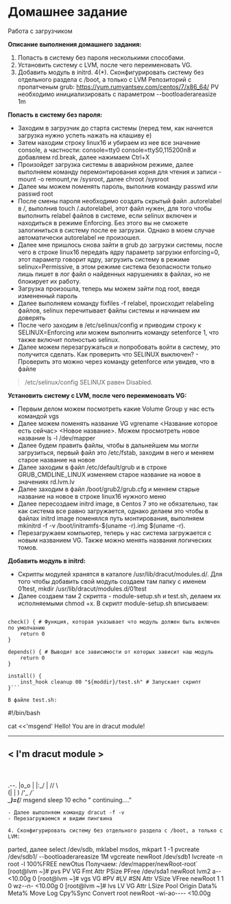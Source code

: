 # **Домашнее задание**
Работа с загрузчиком

**Описание выполнения домашнего задания:**
1. Попасть в систему без пароля несколькими способами.
2. Установить систему с LVM, после чего переименовать VG.
3. Добавить модуль в initrd. 4(*). Сконфигурировать систему без отдельного раздела с /boot, а только с LVM Репозиторий с пропатченым grub: https://yum.rumyantsev.com/centos/7/x86_64/ PV необходимо инициализировать с параметром --bootloaderareasize 1m

 **Попасть в систему без пароля:**
- Заходим в загрузчик до старта системы (перед тем, как начнется загрузка нужно успеть нажать на клашиву e)
- Затем находим строку linux16 и убираем из нее все значение console, а частности: console=tty0 console=ttyS0,115200n8 и добавляем rd.break, далее нажимаем Ctrl+X
- Произойдет загрузка системы в аварийном режиме, далее выполняем команду перемонтирования корня для чтения и записи - mount -o remount,rw /sysroot, далее chroot /sysroot
- Далее мы можем поменять пароль, выполнив команду passwd или passwd root
- После смены пароля необходимо создать скрытый файл .autorelabel в /, выполнив touch /.autorelabel, этот файл нужен, для того чтобы выполнить relabel файлов в системе, если selinux включен и находиться в режиме Enforcing. Без этого вы не сможете залогиниться в систему после ее загрузки. Однако в моем случае автоматически autorelabel не произошел.
- Далее мне пришлось снова зайти в grub до загрузки системы, после чего в строке linux16 передать ядру параметр загрузки enforcing=0, этот параметр говорит ядру, загрузить систему в режиме selinux=Permissive, в этом режиме система безопасности только лишь пишет в лог файл о найденных нарушениях в файлах, но не блокирует их работу.
- Загрузка произошла, теперь мы можем зайти под root, введя измененный пароль
- Далее выполняем команду fixfiles -f relabel, происходит relabeling файлов, selinux перечитывает файлы системы и начинаем им доверять
- После чего заходим в /etc/selinux/config и приводим строку к SELINUX=Enforcing или можем выполнить команду setenforce 1, что также включит полностью selinux.
- Далее можем перезагружаться и попробовать войти в систему, это получится сделать. Как проверить что SELINUX выключен? - Проверить это можно через команду getenforce или увидев, что в файле 
> /etc/selinux/config SELINUX равен Disabled.
 
 
**Установить систему с LVM, после чего переименовать VG:**
- Первым делом можем посмотреть какие Volume Group у нас есть командой vgs
- Далее можем поменять название VG vgrename <Название которое есть сейчас> <Новое название>. Можем просмотреть новое название ls -l /dev/mapper
- Далее будем править файлы, чтобы в дальнейшем мы могли загрузиться, первый файл это /etc/fstab, заходим в него и меняем старое название на новое
- Далее заходим в файл /etc/default/grub и в строке GRUB_CMDLINE_LINUX изменяем старое название на новое в значениях rd.lvm.lv
- Далее заходим в файл /boot/grub2/grub.cfg и меняем старые название на новое в строке linux16 нужного меню
- Далее пересоздаем initrd image, в Centos 7 это не обязательно, так как система все равно загружается, однако делаем это чтобы в файлах initrd image поменялся путь монтирования, выполняем mkinitrd -f -v /boot/initramfs-$(uname -r).img $(uname -r).
- Перезагружаем компьютер, теперь у нас система загружается с новым названием VG. Также можно менять названия логических томов.

**Добавить модуль в initrd:**
- Скрипты модулей хранятся в каталоге /usr/lib/dracut/modules.d/. Для того чтобы добавить свой модуль создаем там папку с именем 01test, mkdir /usr/lib/dracut/modules.d/01test
- Далее создаем там 2 скрипта - module-setup.sh и test.sh, делаем их исполняемыми chmod +x. В скрипт module-setup.sh вписываем:
```#!/bin/bash

check() { # Функция, которая указывает что модуль должен быть включен по умолчанию
    return 0
}

depends() { # Выводит все зависимости от которых зависит наш модуль
    return 0
}

install() {
    inst_hook cleanup 00 "${moddir}/test.sh" # Запускает скрипт
}```

В файле test.sh:
```
#!/bin/bash

cat <<'msgend'
Hello! You are in dracut module!
 ___________________
< I'm dracut module >
 -------------------
   \
    \
        .--.
       |o_o |
       |:_/ |
      //   \ \
     (|     | )
    /'\_   _/`\
    \___)=(___/
msgend
sleep 10
echo " continuing...."
```
- Далее выполняем команду dracut -f -v
- Перезагружаемся и видим пингвина

4. Сконфигурировать систему без отдельного раздела с /boot, а только с LVM:

```
parted, далее select /dev/sdb, mklabel msdos, mkpart 1 -1
pvcreate /dev/sdb1/ --bootloaderareasize 1M
vgcreate newRoot /dev/sdb1
lvcreate -n root -l 100%FREE newOtus Получаем: /dev/mapper/newRoot-root`
[root@lvm ~]# pvs
  PV         VG      Fmt  Attr PSize   PFree
  /dev/sda1  newRoot lvm2 a--  <10.00g    0
[root@lvm ~]# vgs
  VG      #PV #LV #SN Attr   VSize   VFree
  newRoot   1   1   0 wz--n- <10.00g    0
[root@lvm ~]# lvs
  LV   VG      Attr       LSize   Pool Origin Data%  Meta%  Move Log Cpy%Sync Convert
  root newRoot -wi-ao---- <10.00g
  ```
